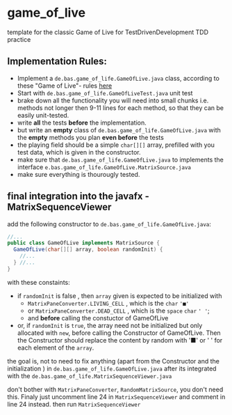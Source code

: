 # game_of_live
template for the classic Game of Live  for TestDrivenDevelopment TDD practice

## Implementation Rules:
- Implement a `de.bas.game_of_life.GameOfLive.java` class, according to these "Game of Live"- rules [here](https://github.com/garora/TDD-Katas/blob/main/KatasReadme.md)
- Start with `de.bas.game_of_life.GameOfLiveTest.java` unit test
- brake down all the functionality you will need into small chunks i.e. methods not longer then 9-11 lines for each method, so that they can be easily unit-tested.
- write **all** the tests **before** the implementation. 
- but write an **empty** class of `de.bas.game_of_life.GameOfLive.java` with  the **empty** methods you plan **even before** the tests
- the playing field should be a simple `char[][]` array, prefilled with you test data, which is given in the constructor.
- make sure that `de.bas.game_of_life.GameOfLive.java` to implements the interface `e.bas.game_of_life.GameOfLive.MatrixSource.java`
- make sure everything is thourougly tested.

## final integration into the javafx - MatrixSequenceViewer
add the following constructor to `de.bas.game_of_life.GameOfLive.java`:
```java
//...
public class GameOfLive implements MatrixSource {
  GameOfLive(char[][] array, boolean randomInit) {
    //...
  } //...
} 
```
with these constaints:
- if `randomInit` is false , then `array` given is expected to  be initialized with  
  - `MatrixPaneConverter.LIVING_CELL` , which is the `char` `'■'`
  - or `MatrixPaneConverter.DEAD_CELL` , which is the `space` `char` `' '`; 
  - and **before** calling the constuctor of GameOfLive
- or, if `randomInit` is `true`, the array need not be initialized but only allocated with `new`, before calling the Constructor of GameOfLive. Then the Constructor should replace the content by random with '■' or ' ' for each element of the `array`.

the goal is, not to need to fix anything (apart from the Constructor and the initialization ) in `de.bas.game_of_life.GameOfLive.java` after its integrated with the
`de.bas.game_of_life.MatrixSequenceViewer.java`

don't bother with `MatrixPaneConverter`, `RandomMatrixSource`, you don't need this.
Finaly just uncomment line 24 in `MatrixSequenceViewer` and comment in line 24 instead.
then run `MatrixSequenceViewer`

